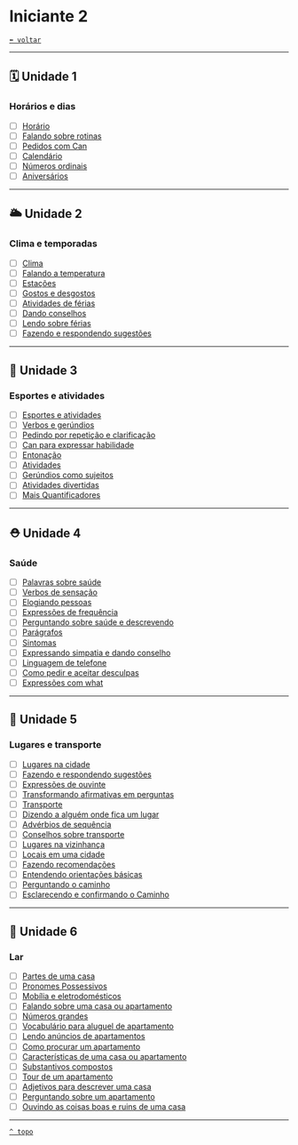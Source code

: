 <!-- <font face="Calibri"> -->

# Iniciante 2

[`⬅️ voltar`](../EF%20Route.md)

---

## 🗓️ Unidade 1

### Horários e dias

+ [ ] [Horário](./Detalhes/Horario.md)
+ [ ] [Falando sobre rotinas](./Detalhes/Falando%20sobre%20rotinas.md)
+ [ ] [Pedidos com Can](./Detalhes/Pedidos%20com%20can.md)
+ [ ] [Calendário](./Detalhes/Calendario.md)
+ [ ] [Números ordinais](./Detalhes/Numeros.md#-numeros-ordinais)
+ [ ] [Aniversários](./Detalhes/Aniversarios.md)

---

## 🌥️ Unidade 2

### Clima e temporadas

+ [ ] [Clima](./Detalhes/Clima.md)
+ [ ] [Falando a temperatura](./Detalhes/Temperatura.md)
+ [ ] [Estações](./Detalhes/Estacoes.md)
+ [ ] [Gostos e desgostos](./Detalhes/Gostos%20e%20desgostos.md)
+ [ ] [Atividades de férias](./Detalhes/Atividades%20de%20ferias.md)
+ [ ] [Dando conselhos](./Detalhes/Dando%20conselhos.md)
+ [ ] [Lendo sobre férias](./Detalhes/Lendo%20sobre%20férias.md)
+ [ ] [Fazendo e respondendo sugestões](./Detalhes/Fazendo%20e%20respondendo%20sugestões.md)

---

## 🏀 Unidade 3

### Esportes e atividades

+ [ ] [Esportes e atividades](./Detalhes/Esportes%20e%20atividades.md)
+ [ ] [Verbos e gerúndios](./Detalhes/Verbos%20e%20gerúndios.md)
+ [ ] [Pedindo por repetição e clarificação](./Detalhes/Pedindo%20por%20repetição%20e%20clarificação.md)
+ [ ] [Can para expressar habilidade](./Detalhes/Can%20para%20expressar%20habilidade.md)
+ [ ] [Entonação](./Detalhes/Entonacao.md)
+ [ ] [Atividades](./Detalhes/Atividades.md)
+ [ ] [Gerúndios como sujeitos](./Detalhes/Gerundios%20como%20sujeitos.md)
+ [ ] [Atividades divertidas](./Detalhes/Atividades%20divertidas.md)
+ [ ] [Mais Quantificadores](./Detalhes/Quantificadores.md#-mais-quantificadores)

---

## ⛑️ Unidade 4

### Saúde

+ [ ] [Palavras sobre saúde](./Detalhes/Palavras%20sobre%20saude.md)
+ [ ] [Verbos de sensação](./Detalhes/Verbos%20de%20sensacao.md)
+ [ ] [Elogiando pessoas](./Detalhes/Elogiando%20pessoas.md)
+ [ ] [Expressões de frequência](./Detalhes/Expressoes%20de%20frequencia.md)
+ [ ] [Perguntando sobre saúde e descrevendo](./Detalhes/Perguntando%20sobre%20saude%20e%20descrevendo.md)
+ [ ] [Parágrafos](./Detalhes/Paragrafos.md)
+ [ ] [Sintomas](./Detalhes/Sintomas.md)
+ [ ] [Expressando simpatia e dando conselho](./Detalhes/Expressando%20simpatia%20e%20dando%20conselho.md)
+ [ ] [Linguagem de telefone](./Detalhes/Linguagem%20de%20telefone.md)
+ [ ] [Como pedir e aceitar desculpas](./Detalhes/Como%20pedir%20e%20aceitar%20desculpas.md)
+ [ ] [Expressões com what](./Detalhes/Expressões%20com%20what.md)

---

## 🚌 Unidade 5

### Lugares e transporte

+ [ ] [Lugares na cidade](./Detalhes/Lugares%20na%20cidade.md)
+ [ ] [Fazendo e respondendo sugestões](./Detalhes/Fazendo%20e%20respondendo%20sugestões.md#-Fazendo-e-respondendo-a-sugestoes)
+ [ ] [Expressões de ouvinte](./Detalhes/Expressões%20de%20ouvinte.md)
+ [ ] [Transformando afirmativas em perguntas](./Detalhes/Transformando%20afirmativas%20em%20perguntas.md)
+ [ ] [Transporte](./Detalhes/Transporte.md)
+ [ ] [Dizendo a alguém onde fica um lugar](./Detalhes/Dizendo%20a%20alguem%20onde%20fica%20um%20lugar.md)
+ [ ] [Advérbios de sequência](./Detalhes/Adverbios%20de%20sequencia.md)
+ [ ] [Conselhos sobre transporte](./Detalhes/Conselhos%20sobre%20transporte.md)
+ [ ] [Lugares na vizinhança](./Detalhes/Lugares%20na%20vizinhanca.md)
+ [ ] [Locais em uma cidade](./Detalhes/Locais%20em%20uma%20cidade.md)
+ [ ] [Fazendo recomendações](./Detalhes/Fazendo%20recomendacoes.md)
+ [ ] [Entendendo orientações básicas](./Detalhes/Entendendo%20orientações%20basicas.md)
+ [ ] [Perguntando o caminho](./Detalhes/Perguntando%20o%20caminho.md)
+ [ ] [Esclarecendo e confirmando o Caminho](./Detalhes/Esclarecendo%20e%20confirmando%20o%20Caminho.md)

---

## 🏡 Unidade 6

### Lar

+ [ ] [Partes de uma casa](./Detalhes/Partes%20de%20uma%20casa.md)
+ [ ] [Pronomes Possessivos](./Detalhes/Possessive%20Pronouns.md)
+ [ ] [Mobília e eletrodomésticos](./Detalhes/Mobilia%20e%20eletrodomesticos.md)
+ [ ] [Falando sobre uma casa ou apartamento](./Detalhes/Falando%20sobre%20uma%20casa%20ou%20apartamento.md)
+ [ ] [Números grandes](./Detalhes/Numeros%20grandes.md)
+ [ ] [Vocabulário para aluguel de apartamento](./Detalhes/Vocabulario%20para%20aluguel%20de%20apartamento.md)
+ [ ] [Lendo anúncios de apartamentos](./Detalhes/Lendo%20anuncios%20de%20apartamentos.md)
+ [ ] [Como procurar um apartamento](./Detalhes/Como%20procurar%20um%20apartamento.md)
+ [ ] [Características de uma casa ou apartamento](./Detalhes/Caracteristicas%20de%20uma%20casa%20ou%20apartamento.md)
+ [ ] [Substantivos compostos](./Detalhes/Substantivos%20compostos.md)
+ [ ] [Tour de um apartamento](./Detalhes/Tour%20de%20um%20apartamento.md)
+ [ ] [Adjetivos para descrever uma casa](./Detalhes/Adjetivos%20para%20descrever%20uma%20casa.md)
+ [ ] [Perguntando sobre um apartamento](./Detalhes/Perguntando%20sobre%20um%20apartamento.md)
+ [ ] [Ouvindo as coisas boas e ruins de uma casa](./Detalhes/Ouvindo%20as%20coisas%20boas%20e%20ruins%20de%20uma%20casa.md)

---

[`^ topo`](#-iniciante-2)
<!-- </font> -->
